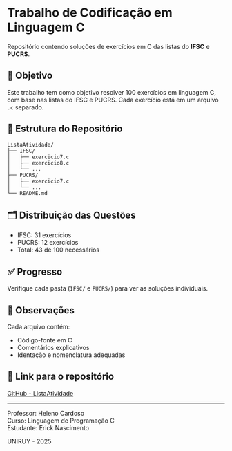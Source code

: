 # Trabalho de Codificação em Linguagem C

Repositório contendo soluções de exercícios em C das listas do **IFSC** e **PUCRS**.

## 🎯 Objetivo

Este trabalho tem como objetivo resolver 100 exercícios em linguagem C, com base nas listas do IFSC e PUCRS. Cada exercício está em um arquivo `.c` separado.

## 📁 Estrutura do Repositório

```
ListaAtividade/
├── IFSC/
│   ├── exercicio7.c
│   ├── exercicio8.c
│   └── ...
├── PUCRS/
│   ├── exercicio7.c
│   └── ...
└── README.md
```

## 🗂️ Distribuição das Questões

- IFSC: 31 exercícios
- PUCRS: 12 exercícios
- Total: 43 de 100 necessários

## ✅ Progresso

Verifique cada pasta (`IFSC/` e `PUCRS/`) para ver as soluções individuais.

## 🧠 Observações

Cada arquivo contém:
- Código-fonte em C
- Comentários explicativos
- Identação e nomenclatura adequadas

## 🔗 Link para o repositório

[GitHub - ListaAtividade](https://github.com/ErickeRochaNascimento/ListaAtividade)

---

Professor: Heleno Cardoso  
Curso: Linguagem de Programação C  
Estudante: Erick Nascimento

UNIRUY - 2025  